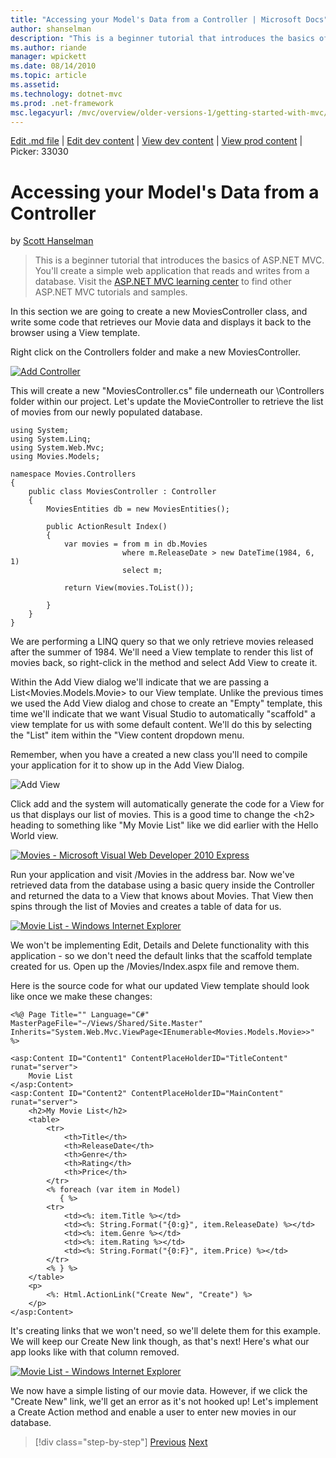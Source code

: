 ```yaml
---
title: "Accessing your Model's Data from a Controller | Microsoft Docs"
author: shanselman
description: "This is a beginner tutorial that introduces the basics of ASP.NET MVC. You’ll create a simple web application that reads and writes from a database."
ms.author: riande
manager: wpickett
ms.date: 08/14/2010
ms.topic: article
ms.assetid: 
ms.technology: dotnet-mvc
ms.prod: .net-framework
msc.legacyurl: /mvc/overview/older-versions-1/getting-started-with-mvc/getting-started-with-mvc-part5
---
```

[Edit .md file](C:\Projects\msc\dev\Msc.Www\Web.ASP\App_Data\github\mvc\overview\older-versions-1\getting-started-with-mvc\getting-started-with-mvc-part5.md) | [Edit dev content](http://www.aspdev.net/umbraco#/content/content/edit/24728) | [View dev content](http://docs.aspdev.net/tutorials/mvc/overview/older-versions-1/getting-started-with-mvc/getting-started-with-mvc-part5.html) | [View prod content](http://www.asp.net/mvc/overview/older-versions-1/getting-started-with-mvc/getting-started-with-mvc-part5) | Picker: 33030

Accessing your Model's Data from a Controller
====================
by [Scott Hanselman](https://github.com/shanselman)

> This is a beginner tutorial that introduces the basics of ASP.NET MVC. You'll create a simple web application that reads and writes from a database. Visit the [ASP.NET MVC learning center](../../../index.md) to find other ASP.NET MVC tutorials and samples.


In this section we are going to create a new MoviesController class, and write some code that retrieves our Movie data and displays it back to the browser using a View template.

Right click on the Controllers folder and make a new MoviesController.

[![Add Controller](getting-started-with-mvc-part5/_static/image2.png)](getting-started-with-mvc-part5/_static/image1.png)

This will create a new "MoviesController.cs" file underneath our \Controllers folder within our project. Let's update the MovieController to retrieve the list of movies from our newly populated database.

    using System;
    using System.Linq;
    using System.Web.Mvc;
    using Movies.Models;
    
    namespace Movies.Controllers
    {
        public class MoviesController : Controller
        {
            MoviesEntities db = new MoviesEntities();
    
            public ActionResult Index()
            {
                var movies = from m in db.Movies
                             where m.ReleaseDate > new DateTime(1984, 6, 1)
                             select m;
    
                return View(movies.ToList());
    
            }
        }
    }

We are performing a LINQ query so that we only retrieve movies released after the summer of 1984. We'll need a View template to render this list of movies back, so right-click in the method and select Add View to create it.

Within the Add View dialog we'll indicate that we are passing a List&lt;Movies.Models.Movie&gt; to our View template. Unlike the previous times we used the Add View dialog and chose to create an "Empty" template, this time we'll indicate that we want Visual Studio to automatically "scaffold" a view template for us with some default content. We'll do this by selecting the "List" item within the "View content dropdown menu.

Remember, when you have a created a new class you'll need to compile your application for it to show up in the Add View Dialog.

![Add View](getting-started-with-mvc-part5/_static/image3.png)

Click add and the system will automatically generate the code for a View for us that displays our list of movies. This is a good time to change the &lt;h2&gt; heading to something like "My Movie List" like we did earlier with the Hello World view.

[![Movies - Microsoft Visual Web Developer 2010 Express](getting-started-with-mvc-part5/_static/image5.png)](getting-started-with-mvc-part5/_static/image4.png)

Run your application and visit /Movies in the address bar. Now we've retrieved data from the database using a basic query inside the Controller and returned the data to a View that knows about Movies. That View then spins through the list of Movies and creates a table of data for us.

[![Movie List - Windows Internet Explorer](getting-started-with-mvc-part5/_static/image7.png)](getting-started-with-mvc-part5/_static/image6.png)

We won't be implementing Edit, Details and Delete functionality with this application - so we don't need the default links that the scaffold template created for us. Open up the /Movies/Index.aspx file and remove them.

Here is the source code for what our updated View template should look like once we make these changes:

    <%@ Page Title="" Language="C#" MasterPageFile="~/Views/Shared/Site.Master" Inherits="System.Web.Mvc.ViewPage<IEnumerable<Movies.Models.Movie>>" %>
    
    <asp:Content ID="Content1" ContentPlaceHolderID="TitleContent" runat="server">
        Movie List
    </asp:Content>
    <asp:Content ID="Content2" ContentPlaceHolderID="MainContent" runat="server">
        <h2>My Movie List</h2>
        <table>
            <tr>
                <th>Title</th>
                <th>ReleaseDate</th>
                <th>Genre</th>
                <th>Rating</th>
                <th>Price</th>
            </tr>
            <% foreach (var item in Model)
               { %>
            <tr>
                <td><%: item.Title %></td>
                <td><%: String.Format("{0:g}", item.ReleaseDate) %></td>
                <td><%: item.Genre %></td>
                <td><%: item.Rating %></td>
                <td><%: String.Format("{0:F}", item.Price) %></td>
            </tr>
            <% } %>
        </table>
        <p>
            <%: Html.ActionLink("Create New", "Create") %>
        </p>
    </asp:Content>

It's creating links that we won't need, so we'll delete them for this example. We will keep our Create New link though, as that's next! Here's what our app looks like with that column removed.

[![Movie List - Windows Internet Explorer ](getting-started-with-mvc-part5/_static/image9.png)](getting-started-with-mvc-part5/_static/image8.png)

We now have a simple listing of our movie data. However, if we click the "Create New" link, we'll get an error as it's not hooked up! Let's implement a Create Action method and enable a user to enter new movies in our database.

>[!div class="step-by-step"] [Previous](getting-started-with-mvc-part4.md) [Next](getting-started-with-mvc-part6.md)